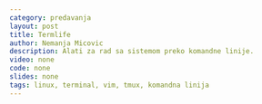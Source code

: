 ```yaml
---
category: predavanja
layout: post
title: Termlife
author: Nemanja Micovic
description: Alati za rad sa sistemom preko komandne linije.
video: none
code: none
slides: none
tags: linux, terminal, vim, tmux, komandna linija
---
```

